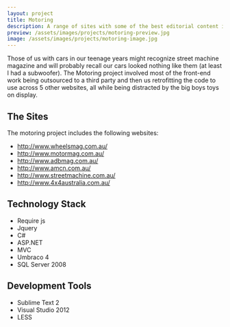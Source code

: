 ```yaml
---
layout: project
title: Motoring
description: A range of sites with some of the best editorial content in Australia.
preview: /assets/images/projects/motoring-preview.jpg
image: /assets/images/projects/motoring-image.jpg
---
```

Those of us with cars in our teenage years might recognize street machine magazine and will probably recall our cars looked nothing like them (at least I had a subwoofer). The Motoring project involved most of the front-end work being outsourced to a third party and then us retrofitting the code to use across 5 other websites, all while being distracted by the big boys toys on display.

The Sites
---------

The motoring project includes the following websites:

- http://www.wheelsmag.com.au/
- http://www.motormag.com.au/
- http://www.adbmag.com.au/
- http://www.amcn.com.au/
- http://www.streetmachine.com.au/
- http://www.4x4australia.com.au/


Technology Stack
----------------

- Require js
- Jquery
- C#
- ASP.NET
- MVC
- Umbraco 4
- SQL Server 2008

Development Tools
-----------------

- Sublime Text 2
- Visual Studio 2012
- LESS
